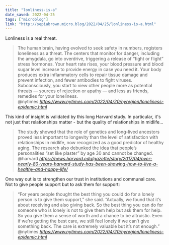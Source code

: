 ```yaml
---
title: "lonliness-is-a"
date_saved: 2022-04-25
tags: ["microblog"]
link: "http://sepiabrown.micro.blog/2022/04/25/lonliness-is-a.html"
---
```

Lonliness is a real threat.

<blockquote class="quoteback" darkmode="" data-title="How%20Loneliness%20Is%20Damaging%20Our%20Health" data-author="@nytimes" cite="https://www.nytimes.com/2022/04/20/nyregion/loneliness-epidemic.html">
The human brain, having evolved to seek safety in numbers, registers loneliness as a threat. The centers that monitor for danger, including the amygdala, go into overdrive, triggering a release of “fight or flight” stress hormones. Your heart rate rises, your blood pressure and blood sugar level increase to provide energy in case you need it. Your body produces extra inflammatory cells to repair tissue damage and prevent infection, and fewer antibodies to fight viruses. Subconsciously, you start to view other people more as potential threats — sources of rejection or apathy — and less as friends, remedies for your loneliness.
<footer>@nytimes <cite><a href="https://www.nytimes.com/2022/04/20/nyregion/loneliness-epidemic.html">https://www.nytimes.com/2022/04/20/nyregion/loneliness-epidemic.html</a></cite></footer>
</blockquote>
<script note="" src="https://cdn.jsdelivr.net/gh/Blogger-Peer-Review/quotebacks@1/quoteback.js"></script>

This kind of insight is validated by this long Harvard study. In particular, it's not just that relationships matter - but the quality of relationships in midlife...

<blockquote class="quoteback" darkmode="" data-title="Over%20nearly%2080%20years%2C%20Harvard%20study%20has%20been%20showing%20how%20to%20live%20a%20healthy%20and%20happy%20life" data-author="@harvard" cite="https://news.harvard.edu/gazette/story/2017/04/over-nearly-80-years-harvard-study-has-been-showing-how-to-live-a-healthy-and-happy-life/">
The study showed that the role of genetics and long-lived ancestors proved less important to longevity than the level of satisfaction with relationships in midlife, now recognized as a good predictor of healthy aging. The research also debunked the idea that people’s personalities “set like plaster” by age 30 and cannot be changed.
<footer>@harvard <cite><a href="https://news.harvard.edu/gazette/story/2017/04/over-nearly-80-years-harvard-study-has-been-showing-how-to-live-a-healthy-and-happy-life/">https://news.harvard.edu/gazette/story/2017/04/over-nearly-80-years-harvard-study-has-been-showing-how-to-live-a-healthy-and-happy-life/</a></cite></footer>
</blockquote>
<script note="" src="https://cdn.jsdelivr.net/gh/Blogger-Peer-Review/quotebacks@1/quoteback.js"></script>

One way out is to strengthen our trust in institutions and communal care. Not to give people support but to ask them for support:

<blockquote class="quoteback" darkmode="" data-title="How%20Loneliness%20Is%20Damaging%20Our%20Health" data-author="@nytimes" cite="https://www.nytimes.com/2022/04/20/nyregion/loneliness-epidemic.html">
“For years people thought the best thing you could do for a lonely person is to give them support,” she said. “Actually, we found that it’s about receiving and also giving back. So the best thing you can do for someone who is lonely is not to give them help but ask them for help. So you give them a sense of worth and a chance to be altruistic. Even if we’re getting the best care, we still feel lonely if we can’t give something back. The care is extremely valuable but it’s not enough.”
<footer>@nytimes <cite><a href="https://www.nytimes.com/2022/04/20/nyregion/loneliness-epidemic.html">https://www.nytimes.com/2022/04/20/nyregion/loneliness-epidemic.html</a></cite></footer>
</blockquote>
<script note="" src="https://cdn.jsdelivr.net/gh/Blogger-Peer-Review/quotebacks@1/quoteback.js"></script>
